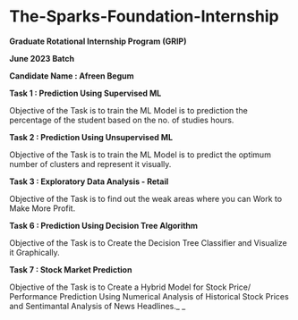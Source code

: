 # The-Sparks-Foundation-Internship
__Graduate Rotational Internship Program (GRIP)__

**June 2023 Batch**

**Candidate Name : Afreen Begum**


**Task 1 : Prediction Using Supervised ML**

Objective of the Task is to train the ML Model is to prediction the percentage of the student based on the no. of studies hours.


**Task 2 : Prediction Using Unsupervised ML**

Objective of the Task is to train the ML Model is to predict the optimum number of clusters and represent it visually.


**Task 3 : Exploratory Data Analysis - Retail**

Objective of the Task is to find out the weak areas where you can Work to Make More Profit.


**Task 6 : Prediction Using Decision Tree Algorithm**

Objective of the Task is to Create the Decision Tree Classifier and Visualize it Graphically.


**Task 7 : Stock Market Prediction**

Objective of the Task is to Create a Hybrid Model for Stock Price/ Performance Prediction Using Numerical Analysis of Historical Stock Prices and Sentimantal Analysis of News Headlines._ _
